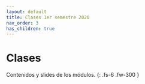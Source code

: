 ```yaml
---
layout: default
title: Clases 1er semestre 2020
nav_order: 3
has_children: true
---
```

# Clases

Contenidos y slides de los módulos. 
{: .fs-6 .fw-300 }

